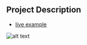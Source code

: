 ## Project Description

* [live example](https://learning-zone.github.io/website-templates/sinorca/)

![alt text](https://github.com/learning-zone/Website-Templates/blob/master/assets/sinorca.png "sinorca")

